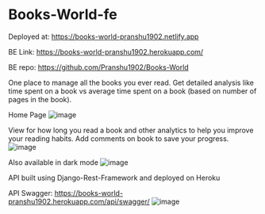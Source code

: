 # Books-World-fe

Deployed at: https://books-world-pranshu1902.netlify.app

BE Link: https://books-world-pranshu1902.herokuapp.com/

BE repo: https://github.com/Pranshu1902/Books-World

One place to manage all the books you ever read.
Get detailed analysis like time spent on a book vs average time spent on a book (based on number of pages in the book).

Home Page
![image](https://user-images.githubusercontent.com/70687348/198126783-f42fdc0f-0372-4e6d-9422-d8636bfbb2d0.png)

View for how long you read a book and other analytics to help you improve your reading habits. Add comments on book to save your progress.
![image](https://user-images.githubusercontent.com/70687348/198126938-942cabd8-0c22-4fd7-b622-fb9bdd8a448e.png)

Also available in dark mode
![image](https://user-images.githubusercontent.com/70687348/198127094-039ae971-f9c5-450e-997d-6441fc82d32e.png)

API built using Django-Rest-Framework and deployed on Heroku

API Swagger: https://books-world-pranshu1902.herokuapp.com/api/swagger/
![image](https://user-images.githubusercontent.com/70687348/198127411-9e7c755a-3b1d-4c48-a0c7-31cbe29e47a4.png)
